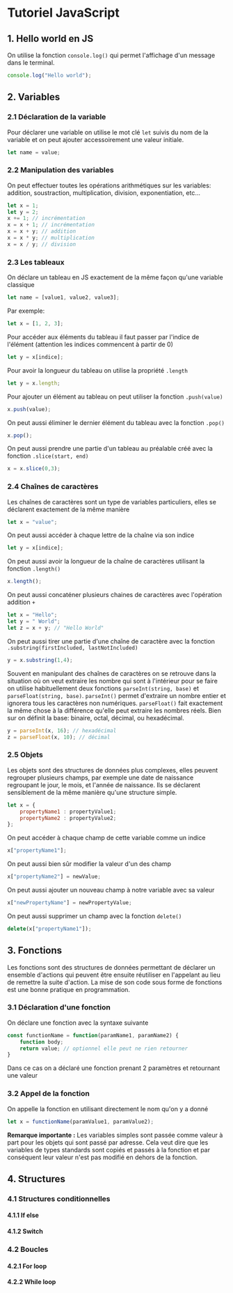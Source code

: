 # Tutoriel JavaScript
## 1. Hello world en JS
On utilise la fonction `console.log()` qui permet l'affichage d'un message dans le terminal. 
```js
console.log("Hello world");
```
## 2. Variables
### 2.1 Déclaration de la variable
Pour déclarer une variable on utilise le mot clé `let` suivis du nom de la variable et on peut ajouter accessoirement une valeur initiale. 
```js
let name = value;
```
### 2.2 Manipulation des variables
On peut effectuer toutes les opérations arithmétiques sur les variables: addition, soustraction, multiplication, division, exponentiation, etc...
```js
let x = 1;
let y = 2;
x += 1; // incrémentation
x = x + 1; // incrémentation
x = x + y; // addition
x = x * y; // multiplication
x = x / y; // division
```
### 2.3 Les tableaux
On déclare un tableau en JS exactement de la même façon qu'une variable classique
```js
let name = [value1, value2, value3];
```
Par exemple: 
```js
let x = [1, 2, 3];
```
Pour accéder aux éléments du tableau il faut passer par l'indice de l'élément (attention les indices commencent à partir de 0)
```js
let y = x[indice];
```
Pour avoir la longueur du tableau on utilise la propriété `.length`
```js
let y = x.length;
```
Pour ajouter un élément au tableau on peut utiliser la fonction `.push(value)`
```js
x.push(value);
```
On peut aussi éliminer le dernier élément du tableau avec la fonction `.pop()`
```js
x.pop();
```
On peut aussi prendre une partie d'un tableau au préalable créé avec la fonction `.slice(start, end)`
```js
x = x.slice(0,3);
```
### 2.4 Chaînes de caractères
Les chaînes de caractères sont un type de variables particuliers, elles se déclarent exactement de la même manière
```js
let x = "value";
```
On peut aussi accéder à chaque lettre de la chaîne via son indice
```js
let y = x[indice];
```
On peut aussi avoir la longueur de la chaîne de caractères utilisant la fonction `.length()`
```js
x.length();
```
On peut aussi concaténer plusieurs chaines de caractères avec l'opération addition `+`
```js
let x = "Hello";
let y = " World";
let z = x + y; // "Hello World"
```
On peut aussi tirer une partie d'une chaîne de caractère avec la fonction `.substring(firstIncluded, lastNotIncluded)`
```js
y = x.substring(1,4);
```
Souvent en manipulant des chaînes de caractères on se retrouve dans la situation où on veut extraire les nombre qui sont à l'intérieur pour se faire on utilise habituellement deux fonctions `parseInt(string, base)` et `parseFloat(string, base)`. `parseInt()` permet d'extraire un nombre entier et ignorera tous les caractères non numériques. `parseFloat()` fait exactement la même chose à la différence qu'elle peut extraire les nombres réels. Bien sur on définit la base: binaire, octal, décimal, ou hexadécimal. 
```js
y = parseInt(x, 16); // hexadécimal
z = parseFloat(x, 10); // décimal
```
### 2.5 Objets
Les objets sont des structures de données plus complexes, elles peuvent regrouper plusieurs champs, par exemple une date de naissance regroupant le jour, le mois, et l'année de naissance. Ils se déclarent sensiblement de la même manière qu'une structure simple.
```js
let x = {
    propertyName1 : propertyValue1;
    propertyName2 : propertyValue2;
};
```
On peut accéder à chaque champ de cette variable comme un indice 
```js
x["propertyName1"];
```
On peut aussi bien sûr modifier la valeur d'un des champ
```js
x["propertyName2"] = newValue;
```
On peut aussi ajouter un nouveau champ à notre variable avec sa valeur
```js
x["newPropertyName"] = newPropertyValue;
```
On peut aussi supprimer un champ avec la fonction `delete()`
```js
delete(x["propertyName1"]);
```
## 3. Fonctions
Les fonctions sont des structures de données permettant de déclarer un ensemble d'actions qui peuvent être ensuite réutiliser en l'appelant au lieu de remettre la suite d'action. La mise de son code sous forme de fonctions est une bonne pratique en programmation. 
### 3.1 Déclaration d'une fonction
On déclare une fonction avec la syntaxe suivante
```js
const functionName = function(paramName1, paramName2) {
    function body;
    return value; // optionnel elle peut ne rien retourner
}
```
Dans ce cas on a déclaré une fonction prenant 2 paramètres et retournant une valeur


### 3.2 Appel de la fonction
On appelle la fonction en utilisant directement le nom qu'on y a donné
```js
let x = functionName(paramValue1, paramValue2);
```

__Remarque importante :__ Les variables simples sont passée comme valeur à part pour les objets qui sont passé par adresse. Cela veut dire que les variables de types standards sont copiés et passés à la fonction et par conséquent leur valeur n'est pas modifié en dehors de la fonction. 
## 4. Structures
### 4.1 Structures conditionnelles
#### 4.1.1 If else
#### 4.1.2 Switch
### 4.2 Boucles
#### 4.2.1 For loop
#### 4.2.2 While loop